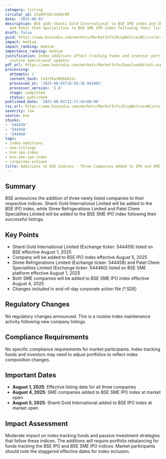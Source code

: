 ```yaml
---
category: listing
circular_id: 23a947ebc3dd4c08
date: '2025-08-01'
description: BSE adds Shanti Gold International to BSE IPO index and Shree Refrigerations
  and Patel Chem Specialities to BSE SME IPO index following their listings.
draft: false
guid: https://www.bseindia.com/markets/MarketInfo/DispNoticesNCirculars.aspx?Noticeid={6B88D85A-B233-498D-84D5-3EC17186D009}&noticeno=20250801-23&dt=08/01/2025&icount=23&totcount=80&flag=0
impact: medium
impact_ranking: medium
importance_ranking: medium
justification: Index additions affect tracking funds and investor portfolios but are
  routine operational updates
pdf_url: https://www.bseindia.com/markets/MarketInfo/DownloadAttach.aspx?id=20250801-23&attachedId=
processing:
  attempts: 1
  content_hash: 7a32f8a308bb621c
  processed_at: '2025-08-01T18:50:38.042001'
  processor_version: '2.0'
  stage: completed
  status: published
published_date: '2025-08-01T11:17:42+00:00'
rss_url: https://www.bseindia.com/markets/MarketInfo/DispNoticesNCirculars.aspx?Noticeid={6B88D85A-B233-498D-84D5-3EC17186D009}&noticeno=20250801-23&dt=08/01/2025&icount=23&totcount=80&flag=0
severity: low
source: bse
stocks:
- '544459'
- '544458'
- '544460'
tags:
- index-additions
- new-listings
- bse-ipo-index
- bse-sme-ipo-index
- corporate-actions
title: Additions to BSE Indices - Three Companies Added to IPO and SME IPO Indices
---
```


## Summary

BSE announces the addition of three newly listed companies to their respective indices. Shanti Gold International Limited will be added to the BSE IPO index, while Shree Refrigerations Limited and Patel Chem Specialities Limited will be added to the BSE SME IPO index following their successful listings.

## Key Points

- Shanti Gold International Limited (Exchange ticker: 544459) listed on BSE effective August 1, 2025
- Company will be added to BSE IPO index effective August 5, 2025
- Shree Refrigerations Limited (Exchange ticker: 544458) and Patel Chem Specialities Limited (Exchange ticker: 544460) listed on BSE SME platform effective August 1, 2025
- Both SME companies will be added to BSE SME IPO index effective August 4, 2025
- Changes included in end-of-day corporate action file (*.SDE)

## Regulatory Changes

No regulatory changes announced. This is a routine index maintenance activity following new company listings.

## Compliance Requirements

No specific compliance requirements for market participants. Index tracking funds and investors may need to adjust portfolios to reflect index composition changes.

## Important Dates

- **August 1, 2025**: Effective listing date for all three companies
- **August 4, 2025**: SME companies added to BSE SME IPO index at market open
- **August 5, 2025**: Shanti Gold International added to BSE IPO index at market open

## Impact Assessment

Moderate impact on index tracking funds and passive investment strategies that follow these indices. The additions will require portfolio rebalancing for funds tracking the BSE IPO and BSE SME IPO indices. Market participants should note the staggered effective dates for index inclusion.